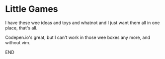 # Little Games

I have these wee ideas and toys and whatnot and I just want them all in one place, that's all. 

Codepen.io's great, but I can't work in those wee boxes any more, and without vim.

END
